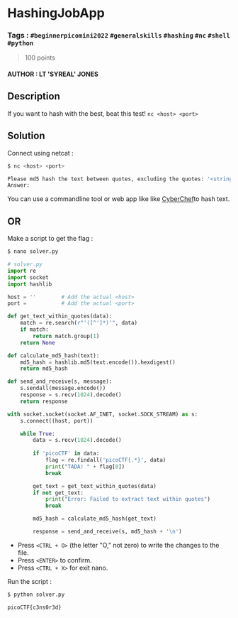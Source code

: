 # HashingJobApp

### Tags : `#beginnerpicomini2022` `#generalskills` `#hashing` `#nc` `#shell` `#python`

> 100 points

#### AUTHOR : LT 'SYREAL' JONES

## Description

If you want to hash with the best, beat this test!
`nc <host> <port>`

## Solution

Connect using netcat :

``` bash
$ nc <host> <port>

Please md5 hash the text between quotes, excluding the quotes: '<string>'
Answer: 
```

You can use a commandline tool or web app like like [CyberChef](https://gchq.github.io/CyberChef/)to hash text.

## OR

Make a script to get the flag :

``` bash
$ nano solver.py
```

``` python
# solver.py
import re
import socket
import hashlib

host = ''        # Add the actual <host>
port =           # Add the actual <port>

def get_text_within_quotes(data):
    match = re.search(r"'([^']*)'", data)
    if match:
        return match.group(1)
    return None

def calculate_md5_hash(text):
    md5_hash = hashlib.md5(text.encode()).hexdigest()
    return md5_hash

def send_and_receive(s, message):
    s.sendall(message.encode())
    response = s.recv(1024).decode()
    return response

with socket.socket(socket.AF_INET, socket.SOCK_STREAM) as s:
    s.connect((host, port))

    while True:
        data = s.recv(1024).decode()
        
        if 'picoCTF' in data:
            flag = re.findall('picoCTF{.*}', data)
            print("TADA! " + flag[0])
            break

        get_text = get_text_within_quotes(data)
        if not get_text:
            print("Error: Failed to extract text within quotes")
            break

        md5_hash = calculate_md5_hash(get_text)

        response = send_and_receive(s, md5_hash + '\n')
```

* Press `<CTRL + O>` (the letter "O," not zero) to write the changes to the file.
* Press `<ENTER>` to confirm.
* Press `<CTRL + X>` for exit nano.

Run the script :

``` bash
$ python solver.py

picoCTF{c3ns0r3d}
```